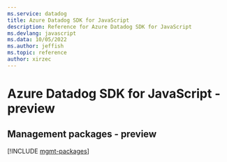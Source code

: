 ```yaml
---
ms.service: datadog
title: Azure Datadog SDK for JavaScript
description: Reference for Azure Datadog SDK for JavaScript
ms.devlang: javascript
ms.data: 10/05/2022
ms.author: jeffish
ms.topic: reference
author: xirzec
---
```

# Azure Datadog SDK for JavaScript - preview

## Management packages - preview
[!INCLUDE [mgmt-packages](datadog-mgmt-index.md)]
